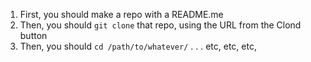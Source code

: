 1) First, you should make a repo with a README.me
1) Then, you should `git clone` that repo, using the URL from the Clond button 
1) Then, you should `cd /path/to/whatever/` . . . 
etc, etc, etc,